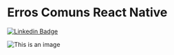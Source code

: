 # Erros Comuns React Native
[![Linkedin Badge](https://img.shields.io/badge/-LinkedIn-blue?style=flat-square&logo=Linkedin&logoColor=white&link=https://www.linkedin.com/in/lucas-pereira-5280b9206/)](https://www.linkedin.com/in/lucas-pereira-5280b9206/)


![This is an image](https://github.com/LucasPereira9/Erros-Comuns-React-Native/blob/main/assets/react-native.jpg)   
